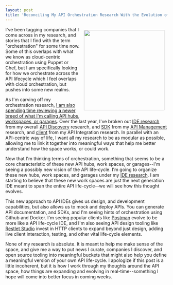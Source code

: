 ```yaml
---
layout: post
title: 'Reconciling My API Orchestration Research With the Evolution of IDE, SDK, and HTTP Clients'
---
```

<p><img style="padding: 10px;" src="https://s3.amazonaws.com/kinlane-productions/bw-icons/bw-puzzle-round.png" alt="" width="250" align="right" /></p>
<p>I've been tagging companies that I come across in my research, and stories that I find with the term "orchestration" for some time now. Some of this overlaps with what we know as cloud-centric orchestration using Puppet or Chef, but I am specifically looking for how we orchestrate across the API lifecycle which I feel overlaps with cloud orchestration, but pushes into some new realms.</p>
<p>As I'm carving off my orchestration research, <a href="http://apievangelist.com/2015/10/06/some-thoughts-for-the-coming-wave-of-api-hubs-garages-and-workbenches/">I am also spending time reviewing a newer breed of what I'm calling API hubs, workspaces, or garages</a>. Over the last year, I've broken out <a href="http://ide.apievangelist.com/">IDE research</a> from my overall <a href="http://discovery.apievangelist.com/">API Discovery</a> research, and <a href="http://sdk.apievangelist.com/">SDK</a> from my <a href="http://management.apievangelist.com/">API Management</a> research, and <a href="http://client.apievangelist.com/">client</a> from my API Integration research. In parallel with an API-centric way of life, I want all my research to be as modular as possible, allowing me to link it together into meaningful ways that help me better understand how the space works, or could work.</p>
<p>Now that I'm thinking terms of orchestration, something that seems to be a core characteristic of these new&nbsp;API hubs, work spaces, or garages--I'm seeing a possibly new vision of the API life-cycle. I'm going to organize these new hubs, work spaces, and garages under my <a href="http://ide.apievangelist.com/">IDE research</a>. I am starting to believe that these new work spaces are just the next generation IDE meant to span the entire API life-cycle--we will see how this thought evolves.</p>
<p>This new approach to API IDEs gives us design, and development capabilities, but also allows us to mock and deploy APIs. You can generate API documentation, and SDKs, and I'm seeing hints of orchestration using Github and Docker. I'm seeing popular clients like <a href="https://www.getpostman.com/">Postman</a> evolve to be more like a API life-cycle IDE, and I'm also seeing API design tooling like <a href="http://restlet.com/products/restlet-studio/">Restlet Studio</a> invest in HTTP clients to expand beyond just design, adding live client interaction, testing, and other vital life-cycle elements.</p>
<p>None of my research is absolute. It is meant to help me make sense of the space, and give me a way to put news I curate, companies I discover, and open source tooling into meaningful buckets that might also help you define a meaningful version of your own API life-cycle. I apologize if this post is a little incoherent, but it is how I work through my thoughts around the API space, how things are expanding and evolving in real-time--something I hope will come into better focus in coming weeks.</p>